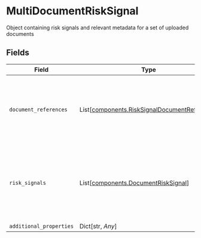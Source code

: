 # MultiDocumentRiskSignal

Object containing risk signals and relevant metadata for a set of uploaded documents


## Fields

| Field                                                                                                  | Type                                                                                                   | Required                                                                                               | Description                                                                                            |
| ------------------------------------------------------------------------------------------------------ | ------------------------------------------------------------------------------------------------------ | ------------------------------------------------------------------------------------------------------ | ------------------------------------------------------------------------------------------------------ |
| `document_references`                                                                                  | List[[components.RiskSignalDocumentReference](../../models/components/risksignaldocumentreference.md)] | :heavy_check_mark:                                                                                     | Array of objects containing attributes that could indicate if a document is fraudulent                 |
| `risk_signals`                                                                                         | List[[components.DocumentRiskSignal](../../models/components/documentrisksignal.md)]                   | :heavy_check_mark:                                                                                     | Array of attributes that indicate whether or not there is fraud risk with a set of documents           |
| `additional_properties`                                                                                | Dict[str, *Any*]                                                                                       | :heavy_minus_sign:                                                                                     | N/A                                                                                                    |